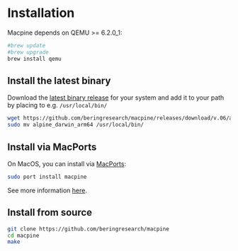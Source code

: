 # Installation

Macpine depends on QEMU >= 6.2.0_1:

```bash
#brew update
#brew upgrade
brew install qemu
```

## Install the latest binary

Download the [latest binary release](https://github.com/beringresearch/macpine/releases) for your system and add it to your path by placing to e.g. `/usr/local/bin/`

```bash
wget https://github.com/beringresearch/macpine/releases/download/v.06/alpine_darwin_arm64 
sudo mv alpine_darwin_arm64 /usr/local/bin/
```

## Install via MacPorts
On MacOS, you can install via [MacPorts](https://www.macports.org/):

```bash
sudo port install macpine
```

See more information [here](https://ports.macports.org/port/macpine/).

## Install from source

```bash
git clone https://github.com/beringresearch/macpine
cd macpine
make
```

